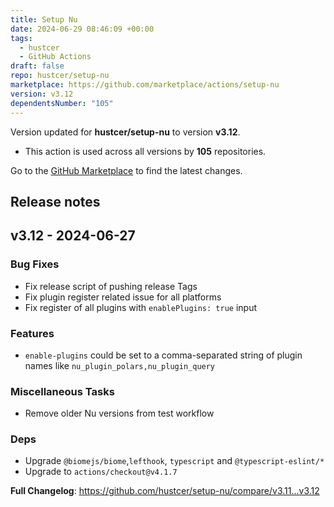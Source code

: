 ```yaml
---
title: Setup Nu
date: 2024-06-29 08:46:09 +00:00
tags:
  - hustcer
  - GitHub Actions
draft: false
repo: hustcer/setup-nu
marketplace: https://github.com/marketplace/actions/setup-nu
version: v3.12
dependentsNumber: "105"
---
```



Version updated for **hustcer/setup-nu** to version **v3.12**.
- This action is used across all versions by **105** repositories.

Go to the [GitHub Marketplace](https://github.com/marketplace/actions/setup-nu) to find the latest changes.

## Release notes

## v3.12 - 2024-06-27

### Bug Fixes

- Fix release script of pushing release Tags
- Fix plugin register related issue for all platforms
- Fix register of all plugins with `enablePlugins: true` input

### Features

- `enable-plugins` could be set to a comma-separated string of plugin names like `nu_plugin_polars,nu_plugin_query`

### Miscellaneous Tasks

- Remove older Nu versions from test workflow

### Deps

- Upgrade `@biomejs/biome`,`lefthook`, `typescript` and `@typescript-eslint/*`
- Upgrade to `actions/checkout@v4.1.7`


**Full Changelog**: https://github.com/hustcer/setup-nu/compare/v3.11...v3.12
